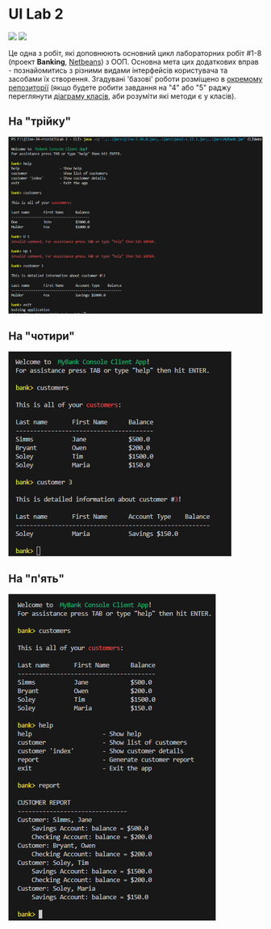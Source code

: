 # UI Lab 2 
![](terminal-icon.png)
![](gui-icon.png)

Це одна з робіт, які доповнюють основний цикл лабораторних робіт #1-8 (проект **Banking**, [Netbeans](https://netbeans.org/)) з ООП.  Основна мета цих додаткових вправ - познайомитись з різними видами інтерфейсів користувача та засобами їх створення. Згадувані 'базові' роботи розміщено в [окремому репозиторії](https://github.com/liketaurus/OOP-JAVA) (якщо будете робити завдання на "4" або "5" раджу переглянути [діаграму класів](https://github.com/liketaurus/OOP-JAVA/blob/master/MyBank.png), аби розуміти які методи є у класів).

## На "трійку"

![](https://github.com/ppc-ntu-khpi/jline-34-rronik3/blob/master/img/3.png)

## На "чотири"
![](https://github.com/ppc-ntu-khpi/jline-34-rronik3/blob/master/img/4.png)

## На "п'ять"

![](https://github.com/ppc-ntu-khpi/jline-34-rronik3/blob/master/img/5.png)
